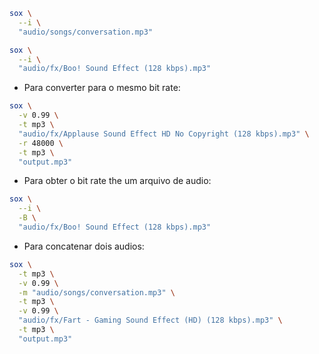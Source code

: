 ```bash
sox \
  --i \
  "audio/songs/conversation.mp3"
```

```bash
sox \
  --i \
  "audio/fx/Boo! Sound Effect (128 kbps).mp3"
```

* Para converter para o mesmo bit rate:

```bash
sox \
  -v 0.99 \
  -t mp3 \
  "audio/fx/Applause Sound Effect HD No Copyright (128 kbps).mp3" \
  -r 48000 \
  -t mp3 \
  "output.mp3"

```

* Para obter o bit rate the um arquivo de audio:

```bash
sox \
  --i \
  -B \
  "audio/fx/Boo! Sound Effect (128 kbps).mp3"
```

* Para concatenar dois audios:

```bash
sox \
  -t mp3 \
  -v 0.99 \
  -m "audio/songs/conversation.mp3" \
  -t mp3 \
  -v 0.99 \
  "audio/fx/Fart - Gaming Sound Effect (HD) (128 kbps).mp3" \
  -t mp3 \
  "output.mp3"
```